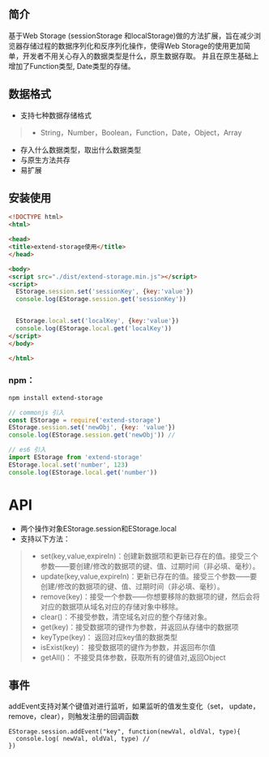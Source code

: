 ## 简介
基于Web Storage (sessionStorage 和localStorage)做的方法扩展，旨在减少浏览器存储过程的数据序列化和反序列化操作，使得Web Storage的使用更加简单，开发者不用关心存入的数据类型是什么，原生数据存取。
并且在原生基础上增加了Function类型, Date类型的存储。

## 数据格式
* 支持七种数据存储格式
> - String，Number，Boolean，Function，Date，Object，Array

* 存入什么数据类型，取出什么数据类型
* 与原生方法共存
* 易扩展
  
## 安装使用

```html
<!DOCTYPE html>
<html>

<head>
<title>extend-storage使用</title>
</head>

<body>
<script src="./dist/extend-storage.min.js"></script>
<script>
  EStorage.session.set('sessionKey', {key:'value'})
  console.log(EStorage.session.get('sessionKey'))


  EStorage.local.set('localKey', {key:'value'})
  console.log(EStorage.local.get('localKey'))
</script>
</body>

</html>

```

### **npm：**

```bash
npm install extend-storage
```

```javascript
// commonjs 引入
const EStorage = require('extend-storage')
EStorage.session.set('newObj', {key: 'value'})
console.log(EStorage.session.get('newObj')) // 

// es6 引入
import EStorage from 'extend-storage'
EStorage.local.set('number', 123)
console.log(EStorage.local.get('number'))

```
# API

* 两个操作对象EStorage.session和EStorage.local
* 支持以下方法：

> - set(key,value,expireIn)：创建新数据项和更新已存在的值。接受三个参数——要创建/修改的数据项的键、值、过期时间（非必填、毫秒）。
> - update(key,value,expireIn)：更新已存在的值。接受三个参数——要创建/修改的数据项的键、值、过期时间（非必填、毫秒）。
> - remove(key)：接受一个参数——你想要移除的数据项的键，然后会将对应的数据项从域名对应的存储对象中移除。
> - clear()：不接受参数，清空域名对应的整个存储对象。
> - get(key)：接受数据项的键作为参数，并返回从存储中的数据项
> - keyType(key)： 返回对应key值的数据类型 
> - isExist(key)： 接受数据项的键作为参数，并返回布尔值
> - getAll()： 不接受具体参数，获取所有的键值对,返回Object

## 事件
addEvent支持对某个键值对进行监听，如果监听的值发生变化（set， update，remove，clear），则触发注册的回调函数
```
EStorage.session.addEvent("key", function(newVal, oldVal, type){
  console.log( newVal, oldVal, type) // 
})
```
